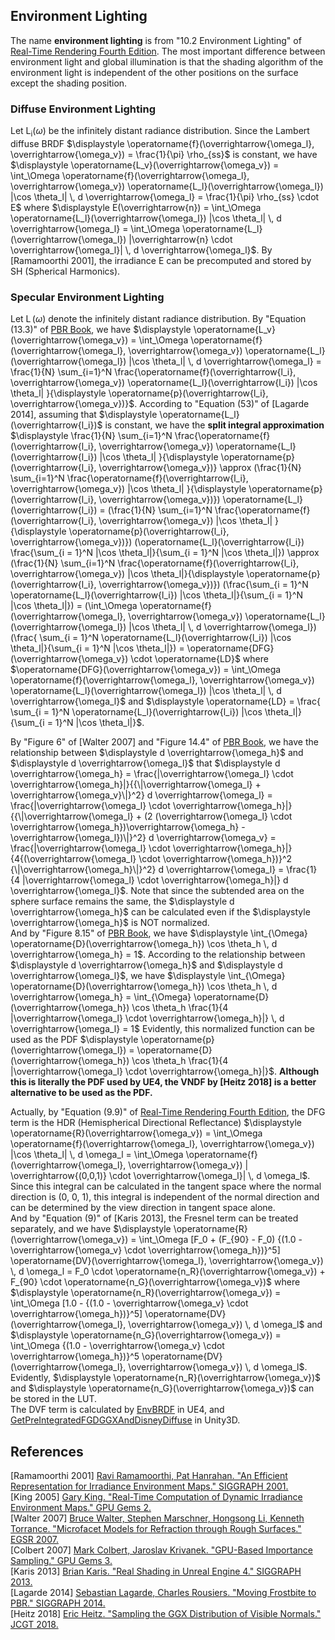 ## Environment Lighting

The name **environment lighting** is from "10.2 Environment Lighting" of [Real-Time Rendering Fourth Edition](https://www.realtimerendering.com/). The most important difference between environment light and global illumination is that the shading algorithm of the environment light is independent of the other positions on the surface except the shading position.  


### Diffuse Environment Lighting  

Let $\displaystyle \operatorname{L_i}(\omega)$ be the infinitely distant radiance distribution. Since the Lambert diffuse BRDF $\displaystyle \operatorname{f}(\overrightarrow{\omega_l}, \overrightarrow{\omega_v}) = \frac{1}{\pi} \rho_{ss}$ is constant, we have $\displaystyle \operatorname{L_v}(\overrightarrow{\omega_v}) = \int_\Omega \operatorname{f}(\overrightarrow{\omega_l}, \overrightarrow{\omega_v}) \operatorname{L_l}(\overrightarrow{\omega_l}) |\cos \theta_l| \, d \overrightarrow{\omega_l} = \frac{1}{\pi} \rho_{ss} \cdot E$ where $\displaystyle E(\overrightarrow{n}) = \int_\Omega \operatorname{L_l}(\overrightarrow{\omega_l}) |\cos \theta_l| \, d \overrightarrow{\omega_l} = \int_\Omega \operatorname{L_l}(\overrightarrow{\omega_l}) |\overrightarrow{n} \cdot \overrightarrow{\omega_l}| \, d \overrightarrow{\omega_l}$. By \[Ramamoorthi 2001\], the irradiance E can be precomputed and stored by SH (Spherical Harmonics).  

### Specular Environment Lighting

Let $\displaystyle \operatorname{L}(\omega)$ denote the infinitely distant radiance distribution. By "Equation (13.3)" of [PBR Book](https://pbr-book.org/3ed-2018/Monte_Carlo_Integration/The_Monte_Carlo_Estimator), we have $\displaystyle \operatorname{L_v}(\overrightarrow{\omega_v}) = \int_\Omega \operatorname{f}(\overrightarrow{\omega_l}, \overrightarrow{\omega_v}) \operatorname{L_l}(\overrightarrow{\omega_l}) |\cos \theta_l| \, d \overrightarrow{\omega_l} = \frac{1}{N} \sum_{i=1}^N \frac{\operatorname{f}(\overrightarrow{l_i}, \overrightarrow{\omega_v}) \operatorname{L_l}(\overrightarrow{l_i}) |\cos \theta_l| }{\displaystyle \operatorname{p}(\overrightarrow{l_i}, \overrightarrow{\omega_v})}$. According to "Equation (53)" of \[Lagarde 2014\], assuming that $\displaystyle \operatorname{L_l}(\overrightarrow{l_i})$ is constant, we have the **split integral approximation** $\displaystyle \frac{1}{N} \sum_{i=1}^N \frac{\operatorname{f}(\overrightarrow{l_i}, \overrightarrow{\omega_v}) \operatorname{L_l}(\overrightarrow{l_i}) |\cos \theta_l| }{\displaystyle \operatorname{p}(\overrightarrow{l_i}, \overrightarrow{\omega_v})} \approx (\frac{1}{N} \sum_{i=1}^N \frac{\operatorname{f}(\overrightarrow{l_i}, \overrightarrow{\omega_v}) |\cos \theta_l| }{\displaystyle \operatorname{p}(\overrightarrow{l_i}, \overrightarrow{\omega_v})}) \operatorname{L_l}(\overrightarrow{l_i}) = (\frac{1}{N} \sum_{i=1}^N \frac{\operatorname{f}(\overrightarrow{l_i}, \overrightarrow{\omega_v}) |\cos \theta_l| }{\displaystyle \operatorname{p}(\overrightarrow{l_i}, \overrightarrow{\omega_v})}) (\operatorname{L_l}(\overrightarrow{l_i}) \frac{\sum_{i = 1}^N |\cos \theta_l|}{\sum_{i = 1}^N |\cos \theta_l|}) \approx (\frac{1}{N} \sum_{i=1}^N \frac{\operatorname{f}(\overrightarrow{l_i}, \overrightarrow{\omega_v}) |\cos \theta_l|}{\displaystyle \operatorname{p}(\overrightarrow{l_i}, \overrightarrow{\omega_v})}) (\frac{\sum_{i = 1}^N \operatorname{L_l}(\overrightarrow{l_i}) |\cos \theta_l|}{\sum_{i = 1}^N |\cos \theta_l|}) = (\int_\Omega \operatorname{f}(\overrightarrow{\omega_l}, \overrightarrow{\omega_v}) \operatorname{L_l}(\overrightarrow{\omega_l}) |\cos \theta_l| \, d \overrightarrow{\omega_l}) (\frac{ \sum_{i = 1}^N \operatorname{L_l}(\overrightarrow{l_i}) |\cos \theta_l|}{\sum_{i = 1}^N |\cos \theta_l|}) = \operatorname{DFG}(\overrightarrow{\omega_v}) \cdot \operatorname{LD}$ where $\operatorname{DFG}(\overrightarrow{\omega_v}) = \int_\Omega \operatorname{f}(\overrightarrow{\omega_l}, \overrightarrow{\omega_v}) \operatorname{L_l}(\overrightarrow{\omega_l}) |\cos \theta_l| \, d \overrightarrow{\omega_l}$ and $\displaystyle \operatorname{LD} = \frac{ \sum_{i = 1}^N \operatorname{L_l}(\overrightarrow{l_i}) |\cos \theta_l|}{\sum_{i = 1}^N |\cos \theta_l|}$.  

By "Figure 6" of \[Walter 2007\] and "Figure 14.4" of [PBR Book](https://pbr-book.org/3ed-2018/Light_Transport_I_Surface_Reflection/Sampling_Reflection_Functions#MicrofacetBxDFs), we have the relationship between $\displaystyle d \overrightarrow{\omega_h}$ and $\displaystyle d \overrightarrow{\omega_l}$ that $\displaystyle d \overrightarrow{\omega_h} = \frac{|\overrightarrow{\omega_l} \cdot \overrightarrow{\omega_h}|}{{\|\overrightarrow{\omega_l} + \overrightarrow{\omega_v}\|}^2} d \overrightarrow{\omega_l} = \frac{|\overrightarrow{\omega_l} \cdot \overrightarrow{\omega_h}|}{{\|\overrightarrow{\omega_l} + (2 (\overrightarrow{\omega_l} \cdot \overrightarrow{\omega_h})\overrightarrow{\omega_h} - \overrightarrow{\omega_l})\|}^2} d \overrightarrow{\omega_v} = \frac{|\overrightarrow{\omega_l} \cdot \overrightarrow{\omega_h}|}{4{(\overrightarrow{\omega_l} \cdot \overrightarrow{\omega_h})}^2 {\|\overrightarrow{\omega_h}\|}^2} d \overrightarrow{\omega_l} = \frac{1}{4 |\overrightarrow{\omega_l} \cdot \overrightarrow{\omega_h}|} d \overrightarrow{\omega_l}$. Note that since the subtended area on the sphere surface remains the same, the $\displaystyle d \overrightarrow{\omega_h}$ can be calculated even if the $\displaystyle \overrightarrow{\omega_h}$ is NOT normalized.  
And by "Figure 8.15" of [PBR Book](https://pbr-book.org/3ed-2018/Reflection_Models/Microfacet_Models#MicrofacetDistributionFunctions), we have $\displaystyle \int_{\Omega} \operatorname{D}(\overrightarrow{\omega_h}) \cos \theta_h \, d \overrightarrow{\omega_h} = 1$. According to the relationship between $\displaystyle d \overrightarrow{\omega_h}$ and $\displaystyle d \overrightarrow{\omega_l}$, we have $\displaystyle \int_{\Omega} \operatorname{D}(\overrightarrow{\omega_h}) \cos \theta_h \, d \overrightarrow{\omega_h} = \int_{\Omega} \operatorname{D}(\overrightarrow{\omega_h}) \cos \theta_h \frac{1}{4 |\overrightarrow{\omega_l} \cdot \overrightarrow{\omega_h}|} \, d \overrightarrow{\omega_l} = 1$  Evidently, this normalized function can be used as the PDF $\displaystyle \operatorname{p}(\overrightarrow{\omega_l}) = \operatorname{D}(\overrightarrow{\omega_h}) \cos \theta_h \frac{1}{4 |\overrightarrow{\omega_l} \cdot \overrightarrow{\omega_h}|}$. **Although this is literally the PDF used by UE4, the VNDF by \[Heitz 2018\] is a better alternative to be used as the PDF.**  

Actually, by "Equation (9.9)" of [Real-Time Rendering Fourth Edition](https://www.realtimerendering.com/), the DFG term is the HDR (Hemispherical Directional Reflectance) $\displaystyle \operatorname{R}(\overrightarrow{\omega_v}) = \int_\Omega \operatorname{f}(\overrightarrow{\omega_l}, \overrightarrow{\omega_v}) |\cos \theta_l| \, d \omega_l = \int_\Omega \operatorname{f}(\overrightarrow{\omega_l}, \overrightarrow{\omega_v}) | \overrightarrow{(0,0,1)} \cdot \overrightarrow{\omega_l}| \, d \omega_l$. Since this integral can be calculated in the tangent space where the normal direction is (0, 0, 1), this integral is independent of the normal direction and can be determined by the view direction in tangent space alone.  
And by "Equation (9)" of \[Karis 2013\], the Fresnel term can be treated separately, and we have $\displaystyle \operatorname{R}(\overrightarrow{\omega_v}) = \int_\Omega [F_0 + (F_{90} - F_0) {(1.0 - \overrightarrow{\omega_v} \cdot \overrightarrow{\omega_h})}^5] \operatorname{DV}(\overrightarrow{\omega_l}, \overrightarrow{\omega_v}) \, d \omega_l = F_0 \cdot \operatorname{n_R}(\overrightarrow{\omega_v}) + F_{90} \cdot \operatorname{n_G}(\overrightarrow{\omega_v})$ where $\displaystyle \operatorname{n_R}(\overrightarrow{\omega_v}) = \int_\Omega [1.0 - {(1.0 - \overrightarrow{\omega_v} \cdot \overrightarrow{\omega_h})}^5] \operatorname{DV}(\overrightarrow{\omega_l}, \overrightarrow{\omega_v}) \, d \omega_l$ and $\displaystyle \operatorname{n_G}(\overrightarrow{\omega_v}) = \int_\Omega {(1.0 - \overrightarrow{\omega_v} \cdot \overrightarrow{\omega_h})}^5 \operatorname{DV}(\overrightarrow{\omega_l}, \overrightarrow{\omega_v}) \, d \omega_l$. Evidently, $\displaystyle \operatorname{n_R}(\overrightarrow{\omega_v})$ and $\displaystyle \operatorname{n_G}(\overrightarrow{\omega_v})$ can be stored in the LUT.  
The DVF term is calculated by [EnvBRDF](https://github.com/EpicGames/UnrealEngine/blob/4.27/Engine/Shaders/Private/ReflectionEnvironmentPixelShader.usf#L334) in UE4, and [GetPreIntegratedFGDGGXAndDisneyDiffuse](https://github.com/Unity-Technologies/Graphics/blob/v10.8.0/com.unity.render-pipelines.high-definition/Runtime/Material/Lit/Lit.hlsl#L1120) in Unity3D.  

## References 
\[Ramamoorthi 2001\] [Ravi Ramamoorthi, Pat Hanrahan. "An Efficient Representation for Irradiance Environment Maps." SIGGRAPH 2001.](https://graphics.stanford.edu/papers/envmap/)  
\[King 2005\] [Gary King. "Real-Time Computation of Dynamic Irradiance Environment Maps." GPU Gems 2.](https://developer.nvidia.com/gpugems/gpugems2/part-ii-shading-lighting-and-shadows/chapter-10-real-time-computation-dynamic)  
\[Walter 2007\] [Bruce Walter, Stephen Marschner, Hongsong Li, Kenneth Torrance. "Microfacet Models for Refraction through Rough Surfaces." EGSR 2007.](https://www.cs.cornell.edu/~srm/publications/EGSR07-btdf.html)  
\[Colbert 2007\] [Mark Colbert, Jaroslav Krivanek. "GPU-Based Importance Sampling." GPU Gems 3.](https://developer.nvidia.com/gpugems/gpugems3/part-iii-rendering/chapter-20-gpu-based-importance-sampling)  
\[Karis 2013\] [Brian Karis. "Real Shading in Unreal Engine 4." SIGGRAPH 2013.](https://cdn2.unrealengine.com/Resources/files/2013SiggraphPresentationsNotes-26915738.pdf)  
\[Lagarde 2014\] [Sebastian Lagarde, Charles Rousiers. "Moving Frostbite to PBR." SIGGRAPH 2014.](https://www.ea.com/frostbite/news/moving-frostbite-to-pb)  
\[Heitz 2018\] [Eric Heitz. "Sampling the GGX Distribution of Visible Normals." JCGT 2018.](https://jcgt.org/published/0007/04/01/)  





